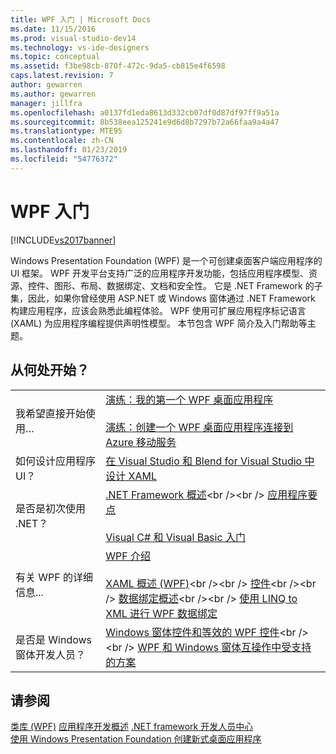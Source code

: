 ```yaml
---
title: WPF 入门 | Microsoft Docs
ms.date: 11/15/2016
ms.prod: visual-studio-dev14
ms.technology: vs-ide-designers
ms.topic: conceptual
ms.assetid: f3be98cb-870f-472c-9da5-cb815e4f6598
caps.latest.revision: 7
author: gewarren
ms.author: gewarren
manager: jillfra
ms.openlocfilehash: a0137fd1eda8613d332cb07df0d87df97ff9a51a
ms.sourcegitcommit: 8b538eea125241e9d6d8b7297b72a66faa9a4a47
ms.translationtype: MTE95
ms.contentlocale: zh-CN
ms.lasthandoff: 01/23/2019
ms.locfileid: "54776372"
---
```

# <a name="getting-started-with-wpf"></a>WPF 入门
[!INCLUDE[vs2017banner](../includes/vs2017banner.md)]

Windows Presentation Foundation (WPF) 是一个可创建桌面客户端应用程序的 UI 框架。 WPF 开发平台支持广泛的应用程序开发功能，包括应用程序模型、资源、控件、图形、布局、数据绑定、文档和安全性。 它是 .NET Framework 的子集，因此，如果你曾经使用 ASP.NET 或 Windows 窗体通过 .NET Framework 构建应用程序，应该会熟悉此编程体验。 WPF 使用可扩展应用程序标记语言 (XAML) 为应用程序编程提供声明性模型。 本节包含 WPF 简介及入门帮助等主题。  
  
## <a name="where-should-i-start"></a>从何处开始？  
  
|||  
|-|-|  
|我希望直接开始使用…|[演练：我的第一个 WPF 桌面应用程序](../designers/walkthrough-my-first-wpf-desktop-application2.md)<br /><br /> [演练：创建一个 WPF 桌面应用程序连接到 Azure 移动服务](../designers/walkthrough-create-a-wpf-desktop-application-connected-to-an-azure-mobile-service.md)|  
|如何设计应用程序 UI？|[在 Visual Studio 和 Blend for Visual Studio 中设计 XAML](../designers/designing-xaml-in-visual-studio.md)|  
|是否是初次使用 .NET？|[.NET Framework 概述](https://msdn.microsoft.com/library/zw4w595w\(v=vs.140\).aspx)<br /><br /> [应用程序要点](http://msdn.microsoft.com/library/653da4ba-3752-4d1f-a08a-de017dc86ecc)<br /><br /> [Visual C# 和 Visual Basic 入门](https://msdn.microsoft.com/library/dd492171\(v=vs.140\).aspx)|  
|有关 WPF 的详细信息...|[WPF 介绍](../designers/introduction-to-wpf.md)<br /><br /> [XAML 概述 (WPF)](https://msdn.microsoft.com/library/ms752059\(v=vs.100\).aspx)<br /><br /> [控件](https://msdn.microsoft.com/library/bb613551\(v=vs.100\).aspx)<br /><br /> [数据绑定概述](https://msdn.microsoft.com/library/ms752347\(v=vs.100\).aspx)<br /><br /> [使用 LINQ to XML 进行 WPF 数据绑定](../designers/wpf-data-binding-with-linq-to-xml.md)|  
|是否是 Windows 窗体开发人员？|[Windows 窗体控件和等效的 WPF 控件](https://msdn.microsoft.com/library/ms750559\(v=vs.100\).aspx)<br /><br /> [WPF 和 Windows 窗体互操作中受支持的方案](https://msdn.microsoft.com/library/ms751797\(v=vs.100\).aspx)|  
  
## <a name="see-also"></a>请参阅  
 [类库 (WPF)](https://msdn.microsoft.com/library/ms753307\(v=vs.100\).aspx)   
 [应用程序开发概述](https://msdn.microsoft.com/library/bb613549\(v=vs.100\).aspx)   
 [.NET framework 开发人员中心](http://go.microsoft.com/fwlink/?LinkId=187437)   
 [使用 Windows Presentation Foundation 创建新式桌面应用程序](../designers/create-modern-desktop-applications-with-windows-presentation-foundation.md)
